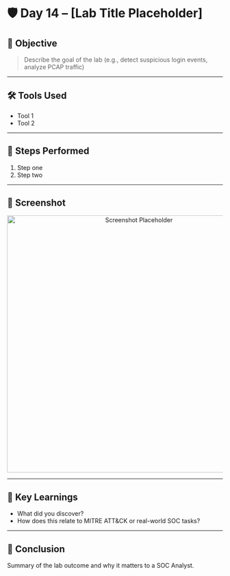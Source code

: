# 🛡️ Day 14 – [Lab Title Placeholder]

## 📌 Objective
> Describe the goal of the lab (e.g., detect suspicious login events, analyze PCAP traffic)

---

## 🛠️ Tools Used
- Tool 1
- Tool 2

---

## 🧪 Steps Performed
1. Step one
2. Step two

---

## 📸 Screenshot
<p align="center">
  <img src="../../Screenshots/Day14.png" alt="Screenshot Placeholder" width="600">
</p>

---

## 🧠 Key Learnings
- What did you discover?
- How does this relate to MITRE ATT&CK or real-world SOC tasks?

---

## 🎯 Conclusion
Summary of the lab outcome and why it matters to a SOC Analyst.
